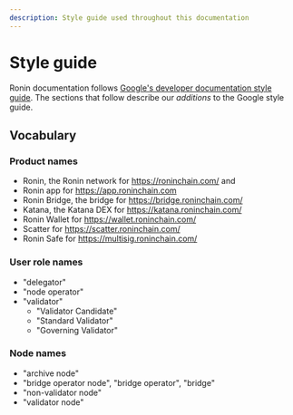 ```yaml
---
description: Style guide used throughout this documentation
---
```


# Style guide
Ronin documentation follows [Google's developer documentation style guide](https://developers.google.com/style). The sections that follow describe our *additions* to the Google style guide.

## Vocabulary
### Product names
* Ronin, the Ronin network for https://roninchain.com/ and 
* Ronin app for https://app.roninchain.com
* Ronin Bridge, the bridge for https://bridge.roninchain.com/
* Katana, the Katana DEX for https://katana.roninchain.com/
* Ronin Wallet for https://wallet.roninchain.com/
* Scatter for https://scatter.roninchain.com/
* Ronin Safe for https://multisig.roninchain.com/

### User role names
* "delegator"
* "node operator"
* "validator"
  * "Validator Candidate"
  * "Standard Validator"
  * "Governing Validator"
### Node names
* "archive node"
* "bridge operator node", "bridge operator", "bridge"
* "non-validator node"
* "validator node"